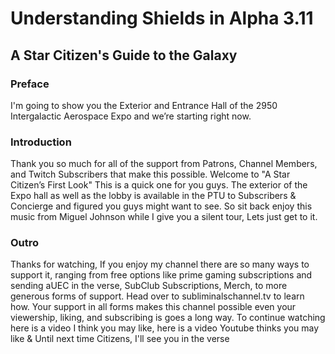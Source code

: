 # Understanding Shields in Alpha 3.11
## A Star Citizen's Guide to the Galaxy

### Preface
I'm going to show you the Exterior and Entrance Hall of the 2950 Intergalactic Aerospace Expo and we’re starting right now.

### Introduction
Thank you so much for all of the support from Patrons, Channel Members, and Twitch Subscribers that make this possible. Welcome to "A Star Citizen’s First Look" This is a quick one for you guys. The exterior of the Expo hall as well as the lobby is available in the PTU to Subscribers & Concierge and figured you guys might want to see. So sit back enjoy this music from Miguel Johnson while I give you a silent tour, Lets just get to it.

### Outro
Thanks for watching, If you enjoy my channel there are so many ways to support it, ranging from free options like prime gaming subscriptions and sending aUEC in the verse, SubClub Subscriptions, Merch, to more generous forms of support. Head over to subliminalschannel.tv to learn how. Your support in all forms makes this channel possible even your viewership, liking, and subscribing is goes a long way. To continue watching here is a video I think you may like, here is a video Youtube thinks you may like & Until next time Citizens, I'll see you in the verse  
